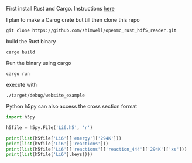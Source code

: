 First install Rust and Cargo. Instructions [here]([url](https://doc.rust-lang.org/cargo/getting-started/installation.html))

I plan to make a Carog crete but till then clone this repo

```
git clone https://github.com/shimwell/openmc_rust_hdf5_reader.git
```

build the Rust binary
```
cargo build
```

Run the binary using cargo
```
cargo run
```

execute with
```
./target/debug/website_example
```

Python h5py can also access the cross section format
```python
import h5py

h5file = h5py.File('Li6.h5', 'r')

print(list(h5file['Li6']['energy']['294K']))
print(list(h5file['Li6']['reactions']))
print(list(h5file['Li6']['reactions']['reaction_444']['294K']['xs']))
print(list(h5file['Li6'].keys()))
```
